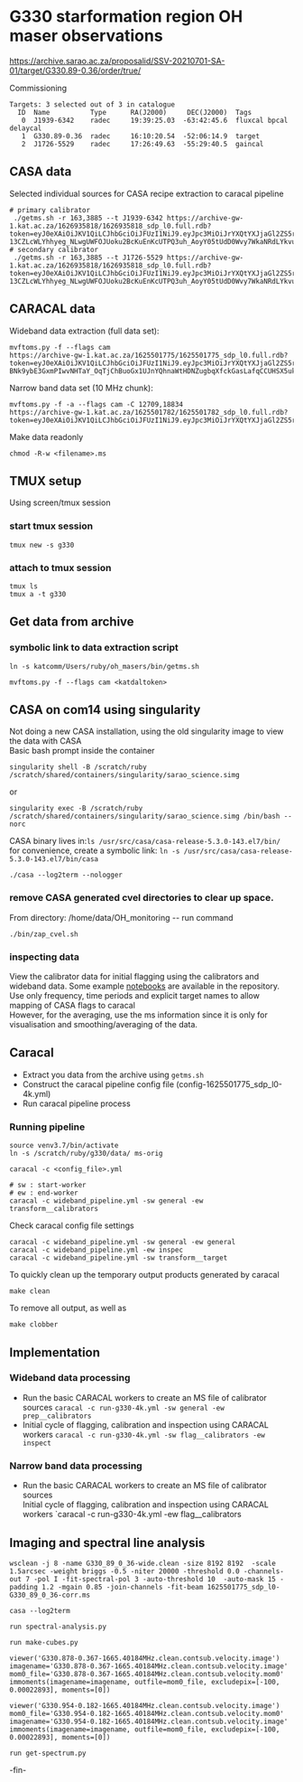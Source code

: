 # G330 starformation region OH maser observations

https://archive.sarao.ac.za/proposalid/SSV-20210701-SA-01/target/G330.89-0.36/order/true/

Commissioning

```
Targets: 3 selected out of 3 in catalogue
  ID  Name          Type      RA(J2000)     DEC(J2000)  Tags
   0  J1939-6342    radec     19:39:25.03  -63:42:45.6  fluxcal bpcal delaycal 
   1  G330.89-0.36  radec     16:10:20.54  -52:06:14.9  target  
   2  J1726-5529    radec     17:26:49.63  -55:29:40.5  gaincal
```

## CASA data
Selected individual sources for CASA recipe extraction to caracal pipeline   
```
# primary calibrator
 ./getms.sh -r 163,3885 --t J1939-6342 https://archive-gw-1.kat.ac.za/1626935818/1626935818_sdp_l0.full.rdb?token=eyJ0eXAiOiJKV1QiLCJhbGciOiJFUzI1NiJ9.eyJpc3MiOiJrYXQtYXJjaGl2ZS5rYXQuYWMuemEiLCJhdWQiOiJhcmNoaXZlLWd3LTEua2F0LmFjLnphIiwiaWF0IjoxNjI2OTU2NjMwLCJwcmVmaXgiOlsiMTYyNjkzNTgxOCJdLCJleHAiOjE2Mjc1NjE0MzAsInN1YiI6InJ1YnlAc2FyYW8uYWMuemEiLCJzY29wZXMiOlsicmVhZCJdfQ.wye2P0SprT-13CZLcWLYhhyeg_NLwgUWFOJUoku2BcKuEnKcUTPQ3uh_AoyY05tUdD0Wvy7WkaNRdLYkvub6Og
# secondary calibrator
 ./getms.sh -r 163,3885 --t J1726-5529 https://archive-gw-1.kat.ac.za/1626935818/1626935818_sdp_l0.full.rdb?token=eyJ0eXAiOiJKV1QiLCJhbGciOiJFUzI1NiJ9.eyJpc3MiOiJrYXQtYXJjaGl2ZS5rYXQuYWMuemEiLCJhdWQiOiJhcmNoaXZlLWd3LTEua2F0LmFjLnphIiwiaWF0IjoxNjI2OTU2NjMwLCJwcmVmaXgiOlsiMTYyNjkzNTgxOCJdLCJleHAiOjE2Mjc1NjE0MzAsInN1YiI6InJ1YnlAc2FyYW8uYWMuemEiLCJzY29wZXMiOlsicmVhZCJdfQ.wye2P0SprT-13CZLcWLYhhyeg_NLwgUWFOJUoku2BcKuEnKcUTPQ3uh_AoyY05tUdD0Wvy7WkaNRdLYkvub6Og
```

## CARACAL data
Wideband data extraction (full data set):   
```
mvftoms.py -f --flags cam
https://archive-gw-1.kat.ac.za/1625501775/1625501775_sdp_l0.full.rdb?token=eyJ0eXAiOiJKV1QiLCJhbGciOiJFUzI1NiJ9.eyJpc3MiOiJrYXQtYXJjaGl2ZS5rYXQuYWMuemEiLCJhdWQiOiJhcmNoaXZlLWd3LTEua2F0LmFjLnphIiwiaWF0IjoxNjI3ODk5MzY3LCJwcmVmaXgiOlsiMTYyNTUwMTc3NSJdLCJleHAiOjE2Mjg1MDQxNjcsInN1YiI6InJ1YnlAc2FyYW8uYWMuemEiLCJzY29wZXMiOlsicmVhZCJdfQ.EX2msmU0UaR-BNk9ybE3GxmPIwvNHTaY_OqTjChBuoGx1UJnYQhnaWtHDNZugbqXfckGasLafqCCUHSX5ukbjA
```
Narrow band data set (10 MHz chunk):   
```
mvftoms.py -f -a --flags cam -C 12709,18834
https://archive-gw-1.kat.ac.za/1625501782/1625501782_sdp_l0.full.rdb?token=eyJ0eXAiOiJKV1QiLCJhbGciOiJFUzI1NiJ9.eyJpc3MiOiJrYXQtYXJjaGl2ZS5rYXQuYWMuemEiLCJhdWQiOiJhcmNoaXZlLWd3LTEua2F0LmFjLnphIiwiaWF0IjoxNjI3ODk5MzY3LCJwcmVmaXgiOlsiMTYyNTUwMTc4MiJdLCJleHAiOjE2Mjg1MDQxNjcsInN1YiI6InJ1YnlAc2FyYW8uYWMuemEiLCJzY29wZXMiOlsicmVhZCJdfQ.vTg4NmDeOcrtftLqHC9_b9ni8XrXLRpHO3sEzFRRpRojgCCFwmBksHvsKUlMQzFgJLiUnoltx6gwaTtfrZjP8Q
```
Make data readonly
```
chmod -R-w <filename>.ms
```

## TMUX setup
Using screen/tmux session
### start tmux session
```
tmux new -s g330
```
### attach to tmux session
```
tmux ls
tmux a -t g330
```


## Get data from archive
### symbolic link to data extraction script
```
ln -s katcomm/Users/ruby/oh_masers/bin/getms.sh
```

```
mvftoms.py -f --flags cam <katdaltoken>
```


## CASA on com14 using singularity
Not doing a new CASA installation, using the old singularity image to view the data with CASA    
Basic bash prompt inside the container
```
singularity shell -B /scratch/ruby /scratch/shared/containers/singularity/sarao_science.simg
```
or
```
singularity exec -B /scratch/ruby /scratch/shared/containers/singularity/sarao_science.simg /bin/bash --norc
```

CASA binary lives in:`ls /usr/src/casa/casa-release-5.3.0-143.el7/bin/`    
for convenience, create a symbolic link: `ln -s /usr/src/casa/casa-release-5.3.0-143.el7/bin/casa`
```
./casa --log2term --nologger
```

### remove CASA generated cvel directories to clear up space.
From directory: /home/data/OH_monitoring -- run command
```
./bin/zap_cvel.sh
```

### inspecting data
View the calibrator data for initial flagging using the calibrators and wideband data.
Some example [notebooks](https://github.com/rubyvanrooyen/data_processing/tree/master/notebooks) are available in the repository.
Use only frequency, time periods and explicit target names to allow mapping of CASA flags to caracal   
However, for the averaging, use the ms information since it is only for visualisation and
smoothing/averaging of the data.


## Caracal
* Extract you data from the archive using `getms.sh`
* Construct the caracal pipeline config file (config-1625501775_sdp_l0-4k.yml)
* Run caracal pipeline process

### Running pipeline
```
source venv3.7/bin/activate
ln -s /scratch/ruby/g330/data/ ms-orig

caracal -c <config_file>.yml

# sw : start-worker
# ew : end-worker
caracal -c wideband_pipeline.yml -sw general -ew transform__calibrators
```

Check caracal config file settings
```
caracal -c wideband_pipeline.yml -sw general -ew general
caracal -c wideband_pipeline.yml -ew inspec
caracal -c wideband_pipeline.yml -sw transform__target
```

To quickly clean up the temporary output products generated by caracal
```
make clean
```
To remove all output, as well as
```
make clobber
```

## Implementation
### Wideband data processing
* Run the basic CARACAL workers to create an MS file of calibrator sources
`caracal -c run-g330-4k.yml -sw general -ew prep__calibrators`
* Initial cycle of flagging, calibration and inspection using CARACAL workers
`caracal -c run-g330-4k.yml -sw flag__calibrators -ew inspect`

### Narrow band data processing
* Run the basic CARACAL workers to create an MS file of calibrator sources    
Initial cycle of flagging, calibration and inspection using CARACAL workers
`caracal -c run-g330-4k.yml -ew flag__calibrators


## Imaging and spectral line analysis
```
wsclean -j 8 -name G330_89_0_36-wide.clean -size 8192 8192  -scale 1.5arcsec -weight briggs -0.5 -niter 20000 -threshold 0.0 -channels-out 7 -pol I -fit-spectral-pol 3 -auto-threshold 10  -auto-mask 15 -padding 1.2 -mgain 0.85 -join-channels -fit-beam 1625501775_sdp_l0-G330_89_0_36-corr.ms
```

```
casa --log2term

run spectral-analysis.py

run make-cubes.py

viewer('G330.878-0.367-1665.40184MHz.clean.contsub.velocity.image')
imagename='G330.878-0.367-1665.40184MHz.clean.contsub.velocity.image'
mom0_file='G330.878-0.367-1665.40184MHz.clean.contsub.velocity.mom0'
immoments(imagename=imagename, outfile=mom0_file, excludepix=[-100, 0.00022893], moments=[0])

viewer('G330.954-0.182-1665.40184MHz.clean.contsub.velocity.image')
mom0_file='G330.954-0.182-1665.40184MHz.clean.contsub.velocity.mom0'
imagename='G330.954-0.182-1665.40184MHz.clean.contsub.velocity.image'
immoments(imagename=imagename, outfile=mom0_file, excludepix=[-100, 0.00022893], moments=[0])

run get-spectrum.py
```

-fin-

